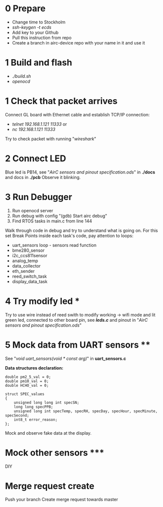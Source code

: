 # 0 Prepare

- Change time to Stockholm
- _ssh-keygen -t ecds_
- Add key to your Github
- Pull this instruction from repo
- Create a branch in airc-device repo with your name in it and use it

# 1 Build and flash

* _./build.sh_
* _openocd_

# 1 Check that packet arrives

Connect GL board with Ethernet cable and establish TCP/IP connection:

* _telnet 192.168.1.121 11333_
or
* _nc 192.168.1.121 11333_

Try to check packet with running "_wireshark_"

# 2 Connect LED

Blue led is PB14, see "_AirC sensors and pinout specification.ods_" in **./docs** and docs in **./pcb**
Observe it blinking.

# 3 Run Debugger

1. Run openocd server
2. Run debug with config "(gdb) Start airc debug"
3. Find RTOS tasks in main.c from line 144

Walk through code in debug and try to understand what is going on.
For this set Break Points inside each task's code, pay attention to loops:

- uart_sensors loop - sensors read function
- bme280_sensor
- i2c_ccs811sensor
- analog_temp
- data_collector
- eth_sender
- reed_switch_task
- display_data_task

# 4 Try modify led *

Try to use wire instead of reed swith to modify working -> wifi mode and lit green led,
connected to other board pin, see ***leds.c*** and pinout in "_AirC sensors and pinout specification.ods_" 

# 5 Mock data from UART sensors **

See "_void uart_sensors(void * const arg)_" in **uart_sensors.c**

**Data structures declaration:** 

```
double pm2_5_val = 0;
double pm10_val = 0;
double HCHO_val = 0;
```
```
struct SPEC_values
{
    unsigned long long int specSN;
    long long specPPB;
    unsigned long int specTemp, specRH, specDay, specHour, specMinute, specSecond;
    int8_t error_reason;
};
```

Mock and observe fake data at the display.

# Mock other sensors ***

DIY

# Merge request create

Push your branch
Create merge request towards master